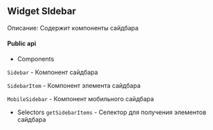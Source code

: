 ## Widget SIdebar

Описание:
Содержит компоненты сайдбара

#### Public api

- Components

`Sidebar` - Компонент сайдбара

`SidebarItem` - Компонент элемента сайдбара

`MobileSidebar` - Компонент мобильного сайдбара

- Selectors
  `getSidebarItems` - Селектор для получения элементов сайдбара
